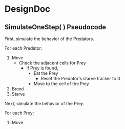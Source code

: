 # DesignDoc


## SimulateOneStep( ) Pseudocode

First, simulate the behavior of the Predators.

For each Predator:
1. Move
    - Check the adjacent cells for Prey
      - If Prey is found, 
        - Eat the Prey
          - Reset the Predator's starve tracker to 0
        - Move to the cell of the Prey
2. Breed
3. Starve

Next, simulate the behavior of the Prey.

For each Prey:
1. Move


